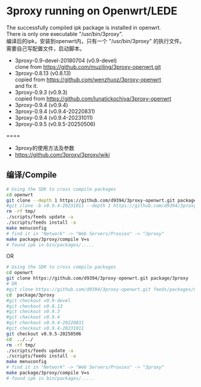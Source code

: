 3proxy running on Openwrt/LEDE
===

The successfully compiled ipk package is installed in openwrt.    
There is only one executable "/usr/bin/3proxy".   
编译后的ipk，安装到openwrt内，只有一个 "/usr/bin/3proxy" 的执行文件。   
需要自己写配置文件，启动脚本。  
* 3proxy-0.9-devel-20180704 (v0.9-devel)   
  clone from https://github.com/muziling/3proxy-openwrt.git   
* 3proxy-0.8.13 (v0.8.13)   
  copied from https://github.com/wenzhuoz/3proxy-openwrt   
  and fix it.  
* 3proxy-0.9.3 (v0.9.3)   
  copied from https://github.com/lunatickochiya/3proxy-openwrt   
* 3proxy-0.9.4 (v0.9.4)   
* 3proxy-0.9.4 (v0.9.4-20220831)   
* 3proxy-0.9.4 (v0.9.4-20231011)   
* 3proxy-0.9.5 (v0.9.5-20250506)   

====
* 3proxy的使用方法及参数     
* https://github.com/3proxy/3proxy/wiki
      
编译/Compile
---
  

```bash
# Using the SDK to cross compile packages
cd openwrt
git clone --depth 1 https://github.com/d9394/3proxy-openwrt.git package/3proxy 
#git clone -b v0.9.4-20231011 --depth 1 https://github.com/d9394/3proxy-openwrt.git package/3proxy 
rm -rf tmp/
./scripts/feeds update -a
./scripts/feeds install -a
make menuconfig
# find it in "Network" -> "Web Servers/Proxies" -> "3proxy"
make package/3proxy/compile V=s
# found ipk in bin/packages/.....
```
OR
```bash
# Using the SDK to cross compile packages
cd openwrt
git clone https://github.com/d9394/3proxy-openwrt.git package/3proxy 
# OR
#git clone https://github.com/d9394/3proxy-openwrt.git feeds/packages/net/3proxy
cd  package/3proxy
#git checkout v0.9-devel
#git checkout v0.8.13
#git checkout v0.9.3
#git checkout v0.9.4
#git checkout v0.9.4-20220831
#git checkout v0.9.4-20231011
git checkout v0.9.5-20250506
cd  ../../
rm -rf tmp/
./scripts/feeds update -a
./scripts/feeds install -a
make menuconfig
# find it in "Network" -> "Web Servers/Proxies" -> "3proxy"
make package/3proxy/compile V=s
# found ipk in bin/packages/.....
```
